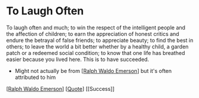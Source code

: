 # To Laugh Often

To laugh often and much;
to win the respect of the intelligent people
and the affection of children;
to earn the appreciation of honest critics
and endure the betrayal of false friends;
to appreciate beauty;
to find the best in others;
to leave the world a bit better
whether by a healthy child, a garden patch
or a redeemed social condition;
to know that one life has breathed easier
because you lived here.
This is to have succeeded.

- Might not actually be from [[Ralph Waldo Emerson]] but it's often attributed to him

[[Ralph Waldo Emerson]] [[Quote]] [[Success]]

[//begin]: # "Autogenerated link references for markdown compatibility"
[Ralph Waldo Emerson]: ralph-waldo-emerson "Ralph Waldo Emerson"
[Ralph Waldo Emerson]: ralph-waldo-emerson "Ralph Waldo Emerson"
[Quote]: quote "Quote"
[//end]: # "Autogenerated link references"